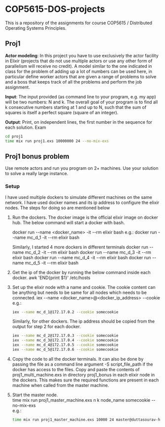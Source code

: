 # COP5615-DOS-projects
This is a repository of the assignments for course COP5615 / Distributed Operating Systems Principles.

## Proj1

<b>Actor modeling</b>: In this project you have to use exclusively the actor facility
in Elixir (projects that do not use multiple actors or use any other form
of parallelism will receive no credit). A model similar to the one indicated
in class for the problem of adding up a lot of numbers can be used here, in
particular define worker actors that are given a range of problems to solve and
a boss that keeps track of all the problems and perform the job assignment.

<b>Input</b>: The input provided (as command line to your program, e.g. my app)
will be two numbers: N and k. The overall goal of your program is to find all
k consecutive numbers starting at 1 and up to N, such that the sum of squares
is itself a perfect square (square of an integer).  

<b>Output</b>: Print, on independent lines, the first number in the sequence for each
solution.
Exam

```bash
cd proj1
time mix run proj1.exs 10000000 24 --no-mix-exs
```

## Proj1 bonus problem
Use remote actors and run you program on 2+ machines. Use your solution to
solve a really large instance.  

### Setup
I have used multiple dockers to simulate different machines on the same network. I have used docker names and its ip address to configure the elixir nodes. The steps for doing so are mentioned below

1. Run the dockers. The docker image is the official elixir image on docker hub.
   The below command will start a docker with bash.

   docker run --name <docker_name> -it --rm elixir bash
   e.g.: docker run --name mc_d_1 -it --rm elixir bash
   
   Similarly, I started 4 more dockers in different terminals
   docker run --name mc_d_2 -it --rm elixir bash
   docker run --name mc_d_3 -it --rm elixir bash
   docker run --name mc_d_4 -it --rm elixir bash
   docker run --name mc_d_5 -it --rm elixir bash
   
2. Get the ip of the docker by running the below command inside each docker.
   awk 'END{print $1}' /etc/hosts

3. Set up the elixir node with a name and cookie. The cookie content can be anything but needs to be same for all nodes which needs to be connected.
   iex --name <docker_name>@<docker_ip_address> --cookie <some shared cookie string>
   e.g.:
   ```bash
   iex --name mc_d_1@172.17.0.2 --cookie somecookie
   ```

   Similarly, for other dockers. The ip address should be copied from the output for step 2 for each docker.
   ```bash
   iex --name mc_d_2@172.17.0.3 --cookie somecookie   
   iex --name mc_d_3@172.17.0.4 --cookie somecookie   
   iex --name mc_d_4@172.17.0.5 --cookie somecookie   
   iex --name mc_d_5@172.17.0.6 --cookie somecookie  
   ```

4. Copy the code to all the docker terminals. It can also be done by passing the file as a command line argument -S script_file_path if the docker has access to the files.
   Copy and paste the contents of proj1_multi_machine.exs in directory proj1_bonus in each elixir node in the dockers. This makes sure the required functions are present in each machine when called from the master machine.

5. Start the master node.  
time mix run proj1_master_machine.exs n k node_name somecookie --no-mix-exs  
e.g.:
    ```bash
    time mix run proj1_master_machine.exs 10000 24 master@duttasourav-home somecookie --no-mix-exs
    ```